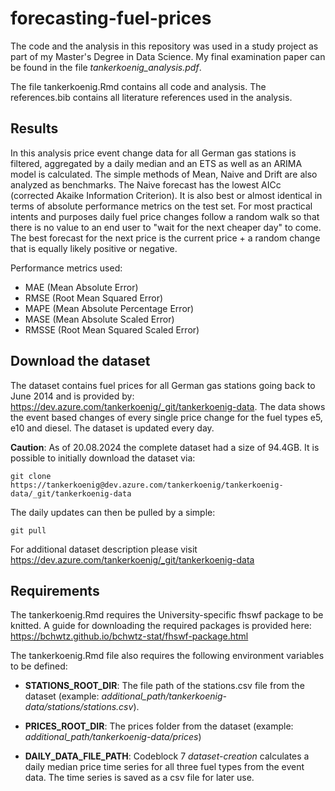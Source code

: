 # forecasting-fuel-prices

The code and the analysis in this repository was used in a study project as part of my Master's Degree in Data Science. My final examination paper can be found in the file *tankerkoenig_analysis.pdf*. 

The file tankerkoenig.Rmd contains all code and analysis. The references.bib contains all literature references used in the analysis.

## Results

In this analysis price event change data for all German gas stations is filtered, aggregated by a daily median and an ETS as well as an ARIMA model is calculated. The simple methods of Mean, Naive and Drift are also analyzed as benchmarks. The Naive forecast has the lowest AICc (corrected Akaike Information Criterion).  It is also best or almost identical in terms of absolute performance metrics on the test set. For most practical intents and purposes daily fuel price changes follow a random walk so that there is no value to an end user to "wait for the next cheaper day" to come. The best forecast for the next price is the current price + a random change that is equally likely positive or negative.

Performance metrics used:
- MAE (Mean Absolute Error)
- RMSE (Root Mean Squared Error)
- MAPE (Mean Absolute Percentage Error)
- MASE (Mean Absolute Scaled Error)
- RMSSE (Root Mean Squared Scaled Error)


## Download the dataset

The dataset contains fuel prices for all German gas stations going back to June 2014 and is provided by: https://dev.azure.com/tankerkoenig/_git/tankerkoenig-data.
The data shows the event based changes of every single price change for the fuel types e5, e10 and diesel. The dataset is updated every day.

**Caution**: As of 20.08.2024 the complete dataset had a size of 94.4GB. It is possible to initially download the dataset via:

```git clone https://tankerkoenig@dev.azure.com/tankerkoenig/tankerkoenig-data/_git/tankerkoenig-data```

 The daily updates can then be pulled by a simple:

```git pull```

For additional dataset description please visit https://dev.azure.com/tankerkoenig/_git/tankerkoenig-data

## Requirements

The tankerkoenig.Rmd requires the University-specific fhswf package to be knitted. A guide for downloading the required packages is provided here: https://bchwtz.github.io/bchwtz-stat/fhswf-package.html

The tankerkoenig.Rmd file also requires the following environment variables to be defined:

- **STATIONS_ROOT_DIR**: The file path of the stations.csv file from the dataset (example: *additional_path/tankerkoenig-data/stations/stations.csv*).

- **PRICES_ROOT_DIR**: The prices folder from the dataset (example: *additional_path/tankerkoenig-data/prices*)

- **DAILY_DATA_FILE_PATH**: Codeblock 7 *dataset-creation* calculates a daily median price time series for all three fuel types from the event data. The time series is saved as a csv file for later use.

